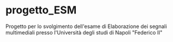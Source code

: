 # progetto_ESM
Progetto per lo svolgimento dell'esame di Elaborazione dei segnali multimediali presso l'Università degli studi di Napoli "Federico II"
